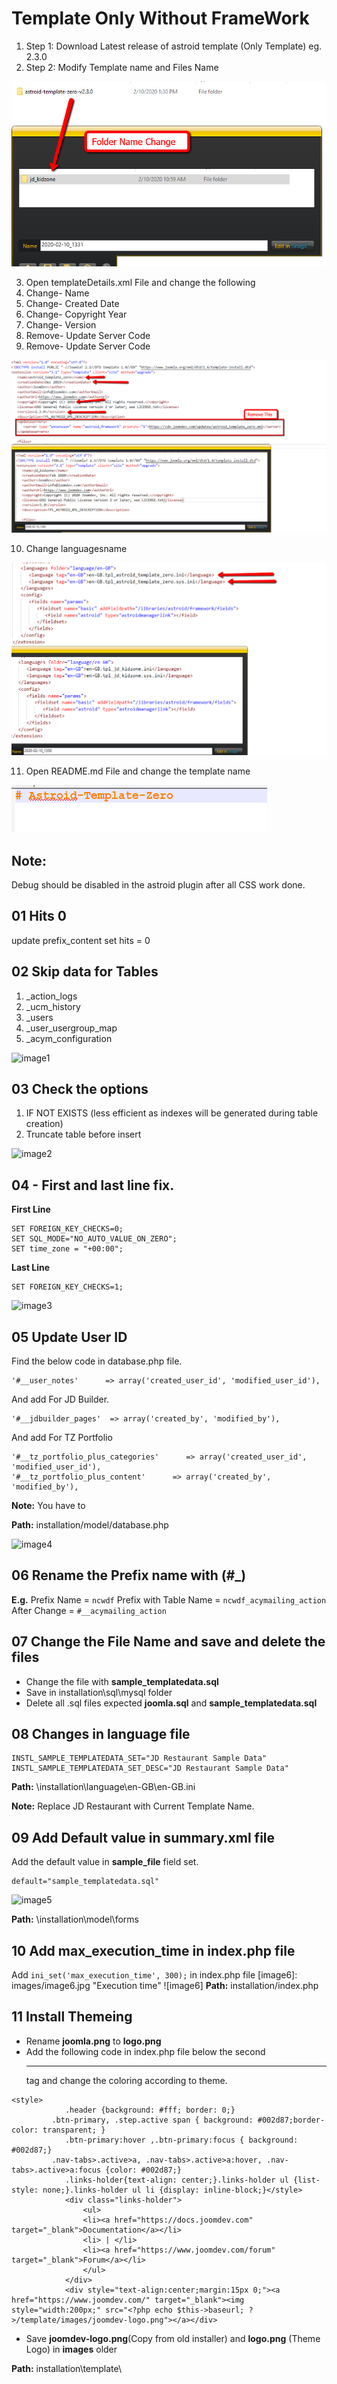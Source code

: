 # Template Only Without FrameWork

1. Step 1: Download Latest release of astroid template (Only Template) eg. 2.3.0
2. Step 2: Modify Template name and Files Name

[img-1]: images/img-1.png "Skip data for Tables "
![img-1]

3. Open templateDetails.xml File and change the following
4. Change- Name
5. Change- Created Date
6. Change- Copyright Year
7. Change- Version
8. Remove- Update Server Code
9. Remove- Update Server Code

[img-2]: images/img-2.png "Skip data for Tables "
![img-2]

10. Change languagesname

[img-3]: images/img-3.png "Skip data for Tables "
![img-3]

11. Open README.md File and change the template name

[img-6]: images/img-6.png "Skip data for Tables "
![img-6]

## Note:
Debug should be disabled in the astroid plugin after all CSS work done.

## 01 Hits 0
update prefix_content set hits = 0

## 02 Skip data for Tables 
1. _action_logs
2. _ucm_history
3. _users
4. _user_usergroup_map
5. _acym_configuration

[image1]: images/image1.jpg "Skip data for Tables "
![image1]

## 03 Check the options

1. IF NOT EXISTS (less efficient as indexes will be generated during table creation)
2. Truncate table before insert

[image2]: images/image2.jpg "Check the options"
![image2]


## 04 - First and last line fix.
**First Line**
```
SET FOREIGN_KEY_CHECKS=0;
SET SQL_MODE="NO_AUTO_VALUE_ON_ZERO";
SET time_zone = "+00:00";
```

**Last Line**
```
SET FOREIGN_KEY_CHECKS=1;
```

[image3]: images/image3.jpg "First and last line fix"
![image3]


## 05 Update User ID

Find the below code in database.php file.
```
'#__user_notes'      => array('created_user_id', 'modified_user_id'),
```

And add For JD Builder.
```
'#__jdbuilder_pages'  => array('created_by', 'modified_by'),
```

And add For TZ Portfolio
```
'#__tz_portfolio_plus_categories'      => array('created_user_id', 'modified_user_id'),
'#__tz_portfolio_plus_content'      => array('created_by', 'modified_by'),
```

**Note:** You have to 

**Path:** installation/model/database.php

[image4]: images/image4.jpg "Update User ID"
![image4]

## 06 Rename the Prefix name with (#_)

**E.g.**
Prefix Name = ``` ncwdf ```
Prefix with Table Name = ```ncwdf_acymailing_action```
After Change = ``` #__acymailing_action ```

## 07 Change the File Name and save and delete the files
* Change the file with **sample_templatedata.sql**
* Save in installation\sql\mysql folder
* Delete all .sql files expected **joomla.sql** and **sample_templatedata.sql**

## 08 Changes in language file

```
INSTL_SAMPLE_TEMPLATEDATA_SET="JD Restaurant Sample Data"
INSTL_SAMPLE_TEMPLATEDATA_SET_DESC="JD Restaurant Sample Data"
```
**Path:** \installation\language\en-GB\en-GB.ini

**Note:** Replace JD Restaurant with Current Template Name.

## 09 Add Default value in summary.xml file
Add the default value in **sample_file** field set.
```
default="sample_templatedata.sql"
```
[image5]: images/image5.jpg "Update Default Value"
![image5]

**Path:** \installation\model\forms

## 10 Add max_execution_time in index.php file
Add ```ini_set('max_execution_time', 300);``` in index.php file
[image6]: images/image6.jpg "Execution time"
![image6]
**Path:** installation/index.php

## 11 Install Themeing
* Rename **joomla.png** to **logo.png**
* Add the following code in index.php file below the second **<hr />** tag and change the coloring according to theme.

```
<style>
			.header {background: #fff; border: 0;}
         .btn-primary, .step.active span { background: #002d87;border-color: transparent; }
			.btn-primary:hover ,.btn-primary:focus { background: #002d87;}
         .nav-tabs>.active>a, .nav-tabs>.active>a:hover, .nav-tabs>.active>a:focus {color: #002d87;}
			.links-holder{text-align: center;}.links-holder ul {list-style: none;}.links-holder ul li {display: inline-block;}</style>
			<div class="links-holder">
				<ul>
				<li><a href="https://docs.joomdev.com" target="_blank">Documentation</a></li>
				<li> | </li>
				<li><a href="https://www.joomdev.com/forum" target="_blank">Forum</a></li>
				</ul>
			</div>
			<div style="text-align:center;margin:15px 0;"><a href="https://www.joomdev.com/" target="_blank"><img style="width:200px;" src="<?php echo $this->baseurl; ?>/template/images/joomdev-logo.png"></a></div>
```
* Save **joomdev-logo.png**(Copy from old installer) and **logo.png** (Theme Logo) in **images** older

**Path:** installation\template\
